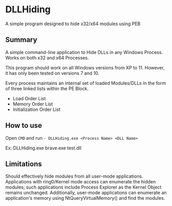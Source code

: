# DLLHiding
A simple program designed to hide x32/x64 modules using PEB

## Summary
A simple command-line application to Hide DLLs in any Windows Process. Works on both x32 and x64 Processes.

This program should work on all Windows versions from XP to 11. However,  it has only been tested on versions 7 and 10.

Every process maintains an internal set of loaded Modules/DLLs in the form of three linked lists within the PE Block.
- Load Order List
- Memory Order List
- Initialization Order List

## How to use
Open `CMD` and run
```- DLLHiding.exe <Process Name> <DLL Name>```

Ex: DLLHiding.exe brave.exe test.dll

## Limitations
Should effectively hide modules from all user-mode applications. Applications with ring0/Kernel mode access can enumerate the hidden modules; such applications include Process Explorer as the Kernel Object remains unchanged. Additionally, user-mode applications can enumerate an application's memory using NtQueryVirtualMemory() and find the modules.
